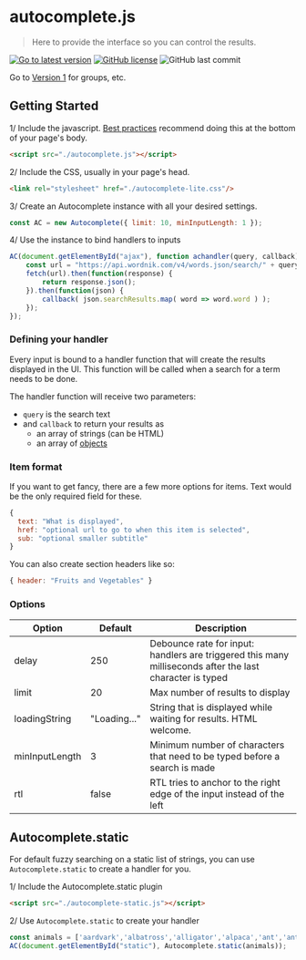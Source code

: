 # autocomplete.js

> Here to provide the interface so you can control the results.

[![Go to latest version](https://img.shields.io/github/release/vufind-org/autocomplete.js.svg)](https://github.com/vufind-org/autocomplete.js/releases)
[![GitHub license](https://img.shields.io/github/license/vufind-org/autocomplete.js.svg)](https://github.com/vufind-org/autocomplete.js/blob/master/LICENSE.md)
![GitHub last commit](https://img.shields.io/github/last-commit/vufind-org/autocomplete.js.svg)

Go to [Version 1](https://github.com/vufind-org/autocomplete.js/tree/v1) for groups, etc.

## Getting Started

1/ Include the javascript. [Best practices](https://developers.google.com/apps-script/guides/html/best-practices#load_javascript_last) recommend doing this at the bottom of your page's body.

```html
<script src="./autocomplete.js"></script>
```

2/ Include the CSS, usually in your page's head.

```html
<link rel="stylesheet" href="./autocomplete-lite.css"/>
```

3/ Create an Autocomplete instance with all your desired settings.

```js
const AC = new Autocomplete({ limit: 10, minInputLength: 1 });
```

4/ Use the instance to bind handlers to inputs

```js
AC(document.getElementById("ajax"), function achandler(query, callback) {
    const url = "https://api.wordnik.com/v4/words.json/search/" + query + "?api_key=API_KEY";
    fetch(url).then(function(response) {
        return response.json();
    }).then(function(json) {
        callback( json.searchResults.map( word => word.word ) );
    });
});
```

### Defining your handler

Every input is bound to a handler function that will create the results displayed in the UI. This function will be called when a search for a term needs to be done.

The handler function will receive two parameters:
- `query` is the search text
- and `callback` to return your results as
  - an array of strings (can be HTML)
  - an array of [objects](#item-format)

### Item format

If you want to get fancy, there are a few more options for items. Text would be the only required field for these.

```js
{
  text: "What is displayed",
  href: "optional url to go to when this item is selected",
  sub: "optional smaller subtitle"
}
```

You can also create section headers like so:

```js
{ header: "Fruits and Vegetables" }
```

### Options

| Option | Default | Description |
|--------|---------|-------------|
| delay | 250 | Debounce rate for input: handlers are triggered this many milliseconds after the last character is typed |
| limit | 20 | Max number of results to display |
| loadingString | "Loading..." | String that is displayed while waiting for results. HTML welcome. |
| minInputLength | 3 | Minimum number of characters that need to be typed before a search is made |
| rtl | false | RTL tries to anchor to the right edge of the input instead of the left |

## Autocomplete.static

For default fuzzy searching on a static list of strings, you can use `Autocomplete.static` to create a handler for you.

1/ Include the Autocomplete.static plugin

```html
<script src="./autocomplete-static.js"></script>
```

2/ Use `Autocomplete.static` to create your handler

```js
const animals = ['aardvark','albatross','alligator','alpaca','ant','anteater'...];
AC(document.getElementById("static"), Autocomplete.static(animals));
```
